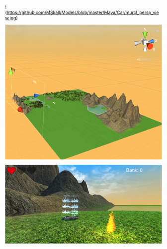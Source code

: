 
!(https://github.com/MSkall/Models/blob/master/Maya/Car/murcI_persp_view.jpg)

![Screenshot_2017-12-10_16.46.38.png](https://github.com/MSkall/UnityGames/blob/master/Sandbox/Screenshot%202017-12-10%2016.46.38.png)

![Screenshot_2017-12-10_16.45.45.png](https://github.com/MSkall/UnityGames/blob/master/Sandbox/Screenshot%202017-12-10%2016.45.45.png?raw=true)
